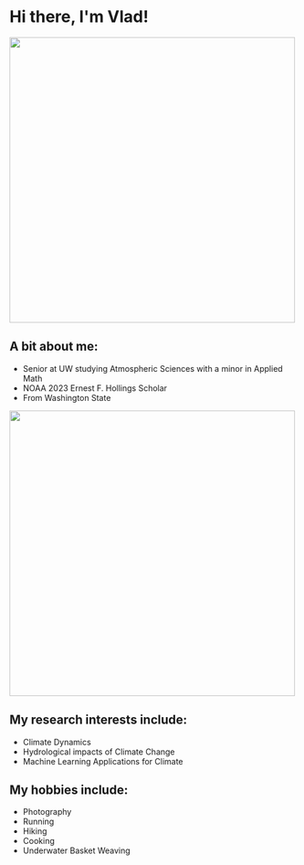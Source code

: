 # Hi there, I'm Vlad!

<img src="earlpeak.jpg" width=500 />

## A bit about me:
* Senior at UW studying Atmospheric Sciences with a minor in Applied Math
* NOAA 2023 Ernest F. Hollings Scholar
* From Washington State

<img src="_DSC3887.JPG" width=500 />

## My research interests include:
* Climate Dynamics
* Hydrological impacts of Climate Change
* Machine Learning Applications for Climate

## My hobbies include:
* Photography
* Running
* Hiking
* Cooking
* Underwater Basket Weaving

